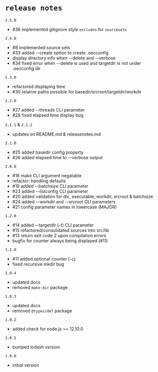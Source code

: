 # `release notes`

`2.5.0` 
- #36 implemented gitignore style `excludes` for `sourcesets` 
  
`2.4.0`
- #8 implemented source sets
- #33 added --create option to create .oecconfig
- display directory info when --delete and --verbose
- #34 fixed error when --delete is used and targetdir is not under .oecconfig dir

`2.3.0` 
- refactored displaying time
- #30 relative paths possible for basedir/srcroot/targetdir/workdir
  
`2.2.0`
- #27 added --threads CLI parameter
- #28 fixed elapsed time display bug
  
`2.1.1` & `2.1.2`
- updates on README.md & releasenotes.md 
  
`2.1.0`
- #25 added basedir config property
- #26 added elapsed time to --verbose output
  
`2.0.0`
- #16 make CLI argument negatable
- refactor: handling defaults
- #19 added --batchsize CLI parameter
- #23 added --listconfig CLI parameter
- #20 added validation for dlc, executable, workdir, srcroot & batchsize
- #24 added --workdir and --srcroot CLI parameters
- #21 config parameter names in lowercase (MAJOR)
  
`1.2.0`
- #14 added --targetdir (-t) CLI parameter
- #15 refactored/consolidated sources into src/lib
- #13 return exit code 2 upon compilation errors
- bugfix for counter always being displayed (#11)

`1.1.0`
- #11 added optional counter (-c) 
- fixed recursive mkdir bug

`1.0.4`
- updated docs
- removed `make-dir` package
  
`1.0.3`
- updated docs
- removed `@types/del` package
  
`1.0.2`
- added check for node.js >= 12.10.0
  
`1.0.1`
- bumped lodash version 
  
`1.0.0`
- initial version